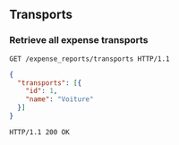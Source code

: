 ## Transports

### Retrieve all expense transports

```http
GET /expense_reports/transports HTTP/1.1
```

```json
{
  "transports": [{
    "id": 1,
    "name": "Voiture"
  }]
}
```

```http
HTTP/1.1 200 OK
```
